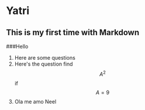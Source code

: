 # Yatri
## This is my first time with Markdown
###Hello

1. Here are some questions
3. Here's the question find $$A^2$$ if $$A=9$$
4. Ola me amo Neel
